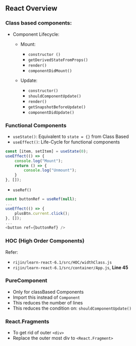 ## React Overview

### Class based components: 

- Component Lifecycle: 
    - Mount: 
        - `constructor ()`
        - `getDerivedStateFromProps()`
        - `render()`
        - `componentDidMount()`

    - Update: 
        - `constructor()`
        - `shouldComponentUpdate()`
        - `render()`
        - `getSnapshotBeforeUpdate()`
        - `componentDidUpdate()`

### Functional Components

- `useState()`: Equivalent to `state = {}` from Class Based
- `useEffect()`: Life-Cycle for functional components
```javascript
const [item, setItem] = useState(0); 
useEffect(() => {
    console.log("Mount"); 
    return () => {
        console.log("Unmount"); 
    }
}, []); 
```
- `useRef()`
```javascript
const buttonRef = useRef(null);
...
useEffect(() => {
    plusBtn.current.click(); 
}, []); 
...
<button ref={buttonRef} />
```

### HOC (High Order Components)

Refer: 

- `rijin/learn-react-6.1/src/HOC/widthClass.js`
- `rijin/learn-react-6.1/src/container/App.js`, **Line 45**

### PureComponent 

- Only for classBased Components
- Import this instead of `Component`
- This reduces the number of lines
- This reduces the condition on: `shouldComponentUpdate()`

### React.Fragments

- To get rid of outer `<div>` 
- Replace the outer most div to `<React.Fragment>`
